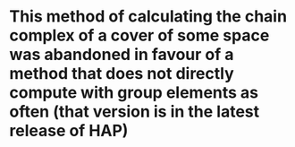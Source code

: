 # This method of calculating the chain complex of a cover of some space was abandoned in favour of a method that does not directly compute with group elements as often (that version is in the latest release of HAP)
